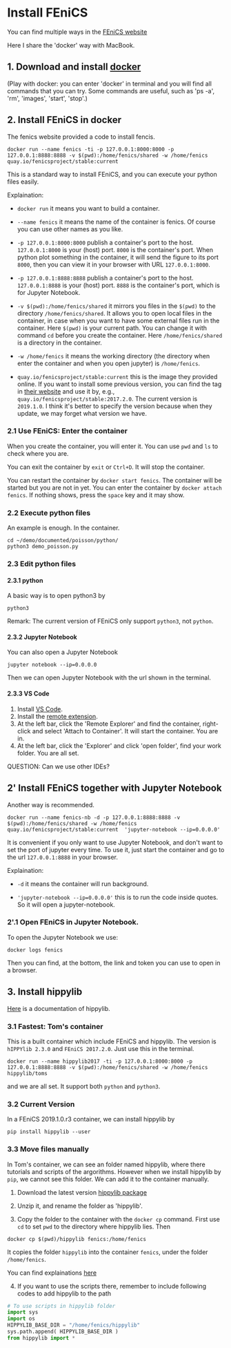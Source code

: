 # Install FEniCS

You can find multiple ways in the [FEniCS website](https://fenicsproject.org/download/)

Here I share the 'docker' way with MacBook. 

## 1. Download and install [docker](https://www.docker.com/products/docker-desktop)

(Play with docker: you can enter 'docker' in terminal and you will find all commands that you can try.
Some commands are useful, such as 'ps -a', 'rm', 'images', 'start', 'stop'.)


## 2. Install FEniCS in docker
The fenics website provided a code to install fencis.
```
docker run --name fenics -ti -p 127.0.0.1:8000:8000 -p 127.0.0.1:8888:8888 -v $(pwd):/home/fenics/shared -w /home/fenics quay.io/fenicsproject/stable:current
```
This is a standard way to install FEniCS, and you can execute your python files easily. 

Explaination:
* `docker run` 
it means you want to build a container.

* `--name fenics` 
it means the name of the container is fenics. Of course you can use other names as you like.

* `-p 127.0.0.1:8000:8000` 
publish a container's port to the host. 
`127.0.0.1:8000` is your (host) port. `8000` is the container's port.
When python plot something in the container, it will send the figure to its port `8000`, then you can view it in your browser with URL `127.0.0.1:8000`.

* `-p 127.0.0.1:8888:8888`
publish a container's port to the host. 
`127.0.0.1:8888` is your (host) port. `8888` is the container's port, which is for Jupyter Notebook.

* `-v $(pwd):/home/fenics/shared` 
it mirrors you files in the `$(pwd)` to the directory `/home/fenics/shared`. 
It allows you to open local files in the container, in case when you want to have some external files run in the container. 
Here `$(pwd)` is your current path. You can change it with command `cd` before you create the container. 
Here `/home/fenics/shared` is a directory in the container.

* `-w /home/fenics`
it means the working directory (the directory when enter the container and when you open jupyter) is `/home/fenics`. 

* `quay.io/fenicsproject/stable:current`
this is the image they provided online. 
If you want to install some previous version, you can find the tag in [their website](quay.io/fenicsproject/) 
and use it by, e.g., `quay.io/fenicsproject/stable:2017.2.0`.
The current version is `2019.1.0`. 
I think it's better to specify the version because when they update, we may forget what version we have.

### 2.1 Use FEniCS: Enter the container
When you create the container, you will enter it. 
You can use `pwd` and `ls` to check where you are. 

You can exit the container by `exit` or `Ctrl+D`. It will stop the container.

You can restart the container by `docker start fenics`. 
The container will be started but you are not in yet. 
You can enter the container by `docker attach fenics`. 
If nothing shows, press the `space` key and it may show.

### 2.2 Execute python files
An example is enough. 
In the container.
```
cd ~/demo/documented/poisson/python/
python3 demo_poisson.py
```

### 2.3 Edit python files
#### 2.3.1 python
A basic way is to open python3 by 
```
python3
```
Remark: The current version of FEniCS only support `python3`, not `python`.

#### 2.3.2 Jupyter Notebook
You can also open a Jupyter Notebook
```
jupyter notebook --ip=0.0.0.0 
```
Then we can open Jupyter Notebook with the url shown in the terminal.

#### 2.3.3 VS Code
1. Install [VS Code](https://code.visualstudio.com/download).
2. Install the [remote extension](https://marketplace.visualstudio.com/items?itemName=ms-vscode-remote.vscode-remote-extensionpack).
3. At the left bar, click the 'Remote Explorer' and find the container, right-click and select 'Attach to Container'.
It will start the container. You are in.
4. At the left bar, click the 'Explorer' and click 'open folder', find your work folder. You are all set.

QUESTION: Can we use other IDEs?

## 2' Install FEniCS together with Jupyter Notebook
Another way is recommended.
```
docker run --name fenics-nb -d -p 127.0.0.1:8888:8888 -v $(pwd):/home/fenics/shared -w /home/fenics quay.io/fenicsproject/stable:current  'jupyter-notebook --ip=0.0.0.0'
```
It is convenient if you only want to use Jupyter Notebook, and don't want to set the port of jupyter every time.
To use it, just start the container and go to the url `127.0.0.1:8888` in your browser.

Explaination:
* `-d` 
it means the container will run background.

* `'jupyter-notebook --ip=0.0.0.0'` this is to run the code inside quotes. So it will open a jupyter-notebook.


### 2'.1 Open FEniCS in Jupyter Notebook.
To open the Jupyter Notebook we use:  
```
docker logs fenics  
```
Then you can find, at the bottom, the link and token you can use to open in a browser.


## 3. Install hippylib
[Here](https://hippylib.github.io/documentation/) is a documentation of hippylib.

### 3.1 Fastest: Tom's container
This is a built container which include FEniCS and hippylib. 
The version is `hIPPYlib 2.3.0` and `FEniCS 2017.2.0`.
Just use this in the terminal.
```
docker run --name hippylib2017 -ti -p 127.0.0.1:8000:8000 -p 127.0.0.1:8888:8888 -v $(pwd):/home/fenics/shared -w /home/fenics hippylib/toms
```
and we are all set. It support both `python` and `python3`. 

### 3.2 Current Version
In a FEniCS 2019.1.0.r3 container, we can install hippylib by 
```
pip install hippylib --user
```

### 3.3 Move files manually
In Tom's container, we can see an folder named hippylib, where there tutorials and scripts of the argorithms. 
However when we install hippylib by `pip`, we cannot see this folder.
We can add it to the container manually.

1. Download the latest version [hippylib package](https://hippylib.github.io/download/)

2. Unzip it, and rename the folder as 'hippylib'.

3. Copy the folder to the container with the `docker cp` command. First use `cd` to set `pwd` to the directory where hippylib lies. Then
```
docker cp $(pwd)/hippylib fenics:/home/fenics
```

It copies the folder `hippylib` into the container `fenics`, under the folder `/home/fenics`.

You can find explainations [here](https://docs.docker.com/engine/reference/commandline/cp/)

4. If you want to use the scripts there, remember to include following codes to add hippylib to the path
```python
# To use scripts in hippylib folder
import sys
import os
HIPPYLIB_BASE_DIR = "/home/fenics/hippylib"
sys.path.append( HIPPYLIB_BASE_DIR )
from hippylib import *
```
